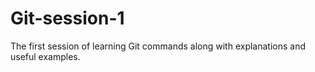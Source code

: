 # Git-session-1
The first session of learning Git commands along with explanations and useful examples.
